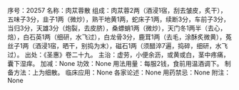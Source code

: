 序号：20257
名称：肉苁蓉散
组成：肉苁蓉2两（酒浸1宿，刮去皱皮，炙干），五味子3分，韭子1两（微炒），熟干地黄1两，蛇床子1两，续断3分，车前子3分，当归3分，天雄3分（炮裂，去皮脐），桑螵蛸1两（微炒），天门冬1两半（去心，焙），白石英1两（细研，水飞过），白龙骨3分，鹿茸1两（去毛，涂酥炙微黄），菟丝子1两（酒浸1宿，晒干，别捣为末），磁石1两（须醋淬7遍，捣碎，细研，水飞过）。
出处：《圣惠》卷二十九。
主治：虚劳，小便余沥，或黄或白，茎中疼痛，囊下湿痒。
加减：None
功效：None
用法用量：每服2钱，食前用温酒调下。
制备方法：上为细散。
临床应用：None
各家论述：None
用药禁忌：None
附注：None
